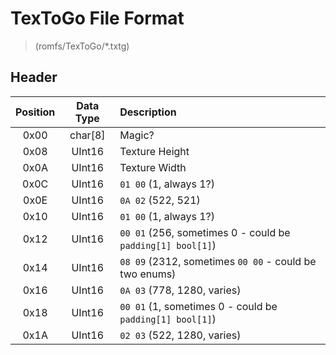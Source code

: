 # TexToGo File Format
> (romfs/TexToGo/*.txtg)

## Header



| Position | Data Type | Description |
|:--------:|:---------:|:---------------|
| 0x00     | char[8]   | Magic? |
| 0x08     | UInt16    | Texture Height |
| 0x0A     | UInt16    | Texture Width |
| 0x0C     | UInt16    | `01 00` (1, always 1?) |
| 0x0E     | UInt16    | `0A 02` (522, 521) |
| 0x10     | UInt16    | `01 00` (1, always 1?) |
| 0x12     | UInt16    | `00 01` (256, sometimes 0 - could be `padding[1] bool[1]`) |
| 0x14     | UInt16    | `08 09` (2312, sometimes `00 00` - could be two enums) |
| 0x16     | UInt16    | `0A 03` (778, 1280, varies) |
| 0x18     | UInt16    | `00 01` (1, sometimes 0 - could be `padding[1] bool[1]`) |
| 0x1A     | UInt16    | `02 03` (522, 1280, varies) |
